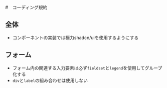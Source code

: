 #　コーディング規約

## 全体
- コンポーネントの実装では極力shadcn/uiを使用するようにする

## フォーム
- フォーム内の関連する入力要素は必ず`fieldset`と`legend`を使用してグループ化する
- `div`と`label`の組み合わせは使用しない
